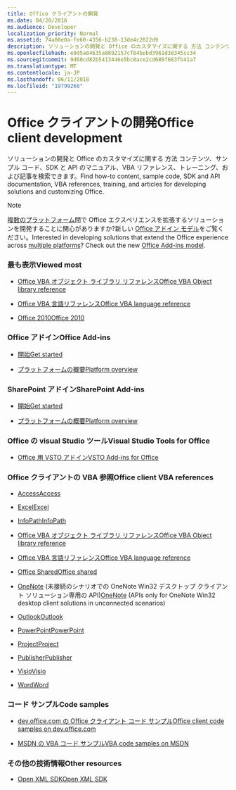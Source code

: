 ```yaml
---
title: Office クライアントの開発
ms.date: 04/20/2016
ms.audience: Developer
localization_priority: Normal
ms.assetid: 74a80e0a-fe60-4356-b238-13de4c2822d9
description: ソリューションの開発と Office のカスタマイズに関する 方法 コンテンツ、サンプル コード、SDK と API のマニュアル、VBA リファレンス、トレーニング、および記事を検索できます。
ms.openlocfilehash: e9d5a84635a8892157cf84bebd3961d38345cc34
ms.sourcegitcommit: 9d60cd82b5413446e5bc8ace2cd689f683fb41a7
ms.translationtype: MT
ms.contentlocale: ja-JP
ms.lasthandoff: 06/11/2018
ms.locfileid: "19799268"
---
```

# <a name="office-client-development"></a><span data-ttu-id="9cff7-103">Office クライアントの開発</span><span class="sxs-lookup"><span data-stu-id="9cff7-103">Office client development</span></span>

<span data-ttu-id="9cff7-104">ソリューションの開発と Office のカスタマイズに関する 方法 コンテンツ、サンプル コード、SDK と API のマニュアル、VBA リファレンス、トレーニング、および記事を検索できます。</span><span class="sxs-lookup"><span data-stu-id="9cff7-104">Find how-to content, sample code, SDK and API documentation, VBA references, training, and articles for developing solutions and customizing Office.</span></span>
  
> [!NOTE]
> <span data-ttu-id="9cff7-p101">[複数のプラットフォーム](https://docs.microsoft.com/ja-jp/office/dev/add-ins/overview/office-add-in-availability)間で Office エクスペリエンスを拡張するソリューションを開発することに関心がありますか?新しい [Office アドイン モデル](https://docs.microsoft.com/ja-jp/office/dev/add-ins/overview/office-add-ins)をご覧ください。</span><span class="sxs-lookup"><span data-stu-id="9cff7-p101">Interested in developing solutions that extend the Office experience across [multiple platforms](https://docs.microsoft.com/ja-jp/office/dev/add-ins/overview/office-add-in-availability)? Check out the new [Office Add-ins model](https://docs.microsoft.com/ja-jp/office/dev/add-ins/overview/office-add-ins).</span></span> 
  
### <a name="viewed-most"></a><span data-ttu-id="9cff7-107">最も表示</span><span class="sxs-lookup"><span data-stu-id="9cff7-107">Viewed most</span></span>
  
- [<span data-ttu-id="9cff7-108">Office VBA オブジェクト ライブラリ リファレンス</span><span class="sxs-lookup"><span data-stu-id="9cff7-108">Office VBA Object library reference</span></span>](https://msdn.microsoft.com/ja-jp/library/office/ff862474.aspx)
  
- [<span data-ttu-id="9cff7-109">Office VBA 言語リファレンス</span><span class="sxs-lookup"><span data-stu-id="9cff7-109">Office VBA language reference</span></span>](https://msdn.microsoft.com/ja-jp/library/office/gg264383.aspx)
  
- [<span data-ttu-id="9cff7-110">Office 2010</span><span class="sxs-lookup"><span data-stu-id="9cff7-110">Office 2010</span></span>](https://msdn.microsoft.com/ja-jp/library/office/cc313152%28v=office.12%29.aspx)
  
### <a name="office-add-ins"></a><span data-ttu-id="9cff7-111">Office アドイン</span><span class="sxs-lookup"><span data-stu-id="9cff7-111">Office Add-ins</span></span>
  
- [<span data-ttu-id="9cff7-112">開始</span><span class="sxs-lookup"><span data-stu-id="9cff7-112">Get started</span></span>](https://dev.office.com/getting-started/addins)
  
- [<span data-ttu-id="9cff7-113">プラットフォームの概要</span><span class="sxs-lookup"><span data-stu-id="9cff7-113">Platform overview</span></span>](https://msdn.microsoft.com/ja-jp/library/office/jj220082.aspx)
  
### <a name="sharepoint-add-ins"></a><span data-ttu-id="9cff7-114">SharePoint アドイン</span><span class="sxs-lookup"><span data-stu-id="9cff7-114">SharePoint Add-ins</span></span>
  
- [<span data-ttu-id="9cff7-115">開始</span><span class="sxs-lookup"><span data-stu-id="9cff7-115">Get started</span></span>](https://dev.office.com/getting-started)
  
- [<span data-ttu-id="9cff7-116">プラットフォームの概要</span><span class="sxs-lookup"><span data-stu-id="9cff7-116">Platform overview</span></span>](https://msdn.microsoft.com/ja-jp/library/office/fp179930.aspx)
  
### <a name="visual-studio-tools-for-office"></a><span data-ttu-id="9cff7-117">Office の visual Studio ツール</span><span class="sxs-lookup"><span data-stu-id="9cff7-117">Visual Studio Tools for Office</span></span>
  
- [<span data-ttu-id="9cff7-118">Office 用 VSTO アドイン</span><span class="sxs-lookup"><span data-stu-id="9cff7-118">VSTO Add-ins for Office</span></span>](https://msdn.microsoft.com/ja-jp/library/jj620922.aspx)
  
### <a name="office-client-vba-references"></a><span data-ttu-id="9cff7-119">Office クライアントの VBA 参照</span><span class="sxs-lookup"><span data-stu-id="9cff7-119">Office client VBA references</span></span>
  
- [<span data-ttu-id="9cff7-120">Access</span><span class="sxs-lookup"><span data-stu-id="9cff7-120">Access</span></span>](https://msdn.microsoft.com/ja-jp/library/fp179695.aspx)
  
- [<span data-ttu-id="9cff7-121">Excel</span><span class="sxs-lookup"><span data-stu-id="9cff7-121">Excel</span></span>](https://msdn.microsoft.com/ja-jp/library/fp179694.aspx)
  
- [<span data-ttu-id="9cff7-122">InfoPath</span><span class="sxs-lookup"><span data-stu-id="9cff7-122">InfoPath</span></span>](https://msdn.microsoft.com/ja-jp/library/fp179694.aspx)
  
- [<span data-ttu-id="9cff7-123">Office VBA オブジェクト ライブラリ リファレンス</span><span class="sxs-lookup"><span data-stu-id="9cff7-123">Office VBA Object library reference</span></span>](https://msdn.microsoft.com/ja-jp/library/office/ff862474.aspx)
  
- [<span data-ttu-id="9cff7-124">Office VBA 言語リファレンス</span><span class="sxs-lookup"><span data-stu-id="9cff7-124">Office VBA language reference</span></span>](https://msdn.microsoft.com/ja-jp/library/office/gg264383.aspx)
  
- [<span data-ttu-id="9cff7-125">Office Shared</span><span class="sxs-lookup"><span data-stu-id="9cff7-125">Office shared</span></span>](https://msdn.microsoft.com/ja-jp/library/hh872753.aspx)
  
- <span data-ttu-id="9cff7-126">[OneNote](https://msdn.microsoft.com/ja-jp/library/jj680121.aspx) (未接続のシナリオでの OneNote Win32 デスクトップ クライアント ソリューション専用の API)</span><span class="sxs-lookup"><span data-stu-id="9cff7-126">[OneNote](https://msdn.microsoft.com/ja-jp/library/jj680121.aspx) (APIs only for OneNote Win32 desktop client solutions in unconnected scenarios)</span></span> 
  
- [<span data-ttu-id="9cff7-127">Outlook</span><span class="sxs-lookup"><span data-stu-id="9cff7-127">Outlook</span></span>](https://msdn.microsoft.com/ja-jp/library/fp161224.aspx)
  
- [<span data-ttu-id="9cff7-128">PowerPoint</span><span class="sxs-lookup"><span data-stu-id="9cff7-128">PowerPoint</span></span>](https://msdn.microsoft.com/ja-jp/library/fp161225.aspx)
  
- [<span data-ttu-id="9cff7-129">Project</span><span class="sxs-lookup"><span data-stu-id="9cff7-129">Project</span></span>](https://msdn.microsoft.com/ja-jp/library/fp161358.aspx)
  
- [<span data-ttu-id="9cff7-130">Publisher</span><span class="sxs-lookup"><span data-stu-id="9cff7-130">Publisher</span></span>](https://msdn.microsoft.com/ja-jp/library/jj684499.aspx)
  
- [<span data-ttu-id="9cff7-131">Visio</span><span class="sxs-lookup"><span data-stu-id="9cff7-131">Visio</span></span>](https://msdn.microsoft.com/ja-jp/library/fp161226.aspx)
  
- [<span data-ttu-id="9cff7-132">Word</span><span class="sxs-lookup"><span data-stu-id="9cff7-132">Word</span></span>](https://msdn.microsoft.com/ja-jp/library/fp179696.aspx)
  
### <a name="code-samples"></a><span data-ttu-id="9cff7-133">コード サンプル</span><span class="sxs-lookup"><span data-stu-id="9cff7-133">Code samples</span></span>
  
- [<span data-ttu-id="9cff7-134">dev.office.com の Office クライアント コード サンプル</span><span class="sxs-lookup"><span data-stu-id="9cff7-134">Office client code samples on dev.office.com</span></span>](https://dev.office.com/code-samples)
  
- [<span data-ttu-id="9cff7-135">MSDN の VBA コード サンプル</span><span class="sxs-lookup"><span data-stu-id="9cff7-135">VBA code samples on MSDN</span></span>](https://code.msdn.microsoft.com/office/site/search?query=VBA&amp;f%5B0%5D.Value=VBA&amp;f%5B0%5D.Type=SearchText&amp;ac=4)
  
### <a name="other-resources"></a><span data-ttu-id="9cff7-136">その他の技術情報</span><span class="sxs-lookup"><span data-stu-id="9cff7-136">Other resources</span></span>
  
- [<span data-ttu-id="9cff7-137">Open XML SDK</span><span class="sxs-lookup"><span data-stu-id="9cff7-137">Open XML SDK</span></span>](http://msdn.microsoft.com/library/f6a9ae68-7989-4208-97f5-3c945137a0ab%28Office.15%29.aspx)
  

